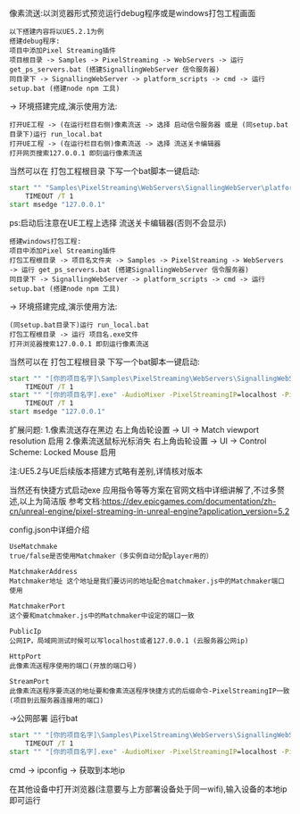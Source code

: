 像素流送:以浏览器形式预览运行debug程序或是windows打包工程画面


```
以下搭建内容将以UE5.2.1为例
搭建debug程序:
项目中添加Pixel Streaming插件
项目根目录 -> Samples -> PixelStreaming -> WebServers -> 运行 get_ps_servers.bat (搭建SignallingWebServer 信令服务器)
同目录下 -> SignallingWebServer -> platform_scripts -> cmd -> 运行 setup.bat (搭建node npm 工具)
```

-> 环境搭建完成,演示使用方法:
```
打开UE工程 -> (在运行栏目右侧)像素流送 -> 选择 启动信令服务器 或是 (同setup.bat目录下)运行 run_local.bat 
打开UE工程 -> (在运行栏目右侧)像素流送 -> 选择 流送关卡编辑器
打开网页搜索127.0.0.1 即刻运行像素流送
```

当然可以在 打包工程根目录 下写一个bat脚本一键启动:

```bat
start "" "Samples\PixelStreaming\WebServers\SignallingWebServer\platform_scripts\cmd\run_local.bat"
	TIMEOUT /T 1
start msedge "127.0.0.1"
```
ps:启动后注意在UE工程上选择 流送关卡编辑器(否则不会显示)


```
搭建windows打包工程:
项目中添加Pixel Streaming插件
打包工程根目录 -> 项目名文件夹 -> Samples -> PixelStreaming -> WebServers -> 运行 get_ps_servers.bat (搭建SignallingWebServer 信令服务器)
同目录下 -> SignallingWebServer -> platform_scripts -> cmd -> 运行 setup.bat (搭建node npm 工具)
```

-> 环境搭建完成,演示使用方法:
```
(同setup.bat目录下)运行 run_local.bat 
打包工程根目录 -> 运行 项目名.exe文件
打开浏览器搜索127.0.0.1 即刻运行像素流送
```

当然可以在 打包工程根目录 下写一个bat脚本一键启动:
```bat
start "" "[你的项目名字]\Samples\PixelStreaming\WebServers\SignallingWebServer\platform_scripts\cmd\run_local.bat"
	TIMEOUT /T 1
start "" "[你的项目名字].exe" -AudioMixer -PixelStreamingIP=localhost -PixelStreamingPort=8888 -RenderOffScreen -log
	TIMEOUT /T 1
start msedge "127.0.0.1"
```

扩展问题:
1.像素流送存在黑边
右上角齿轮设置 -> UI -> Match viewport resolution 启用
2.像素流送鼠标光标消失
右上角齿轮设置 -> UI -> Control Scheme: Locked Mouse 启用

注:UE5.2与UE后续版本搭建方式略有差别,详情核对版本

当然还有快捷方式启动exe 应用指令等等方案在官网文档中详细讲解了,不过多赘述,以上为简洁版
参考文档:https://dev.epicgames.com/documentation/zh-cn/unreal-engine/pixel-streaming-in-unreal-engine?application_version=5.2

config.json中详细介绍
```
UseMatchmake
true/false是否使用Matchmaker（多实例自动分配player用的）

MatchmakerAddress
Matchmaker地址 这个地址是我们要访问的地址配合matchmaker.js中的Matchmaker端口使用

MatchmakerPort
这个要和matchmaker.js中的Matchmaker中设定的端口一致

PublicIp
公网IP，局域网测试时候可以写localhost或者127.0.0.1 (云服务器公网ip)

HttpPort
此像素流送程序使用的端口(开放的端口号)

StreamPort
此像素流送程序要流送的地址要和像素流送程序快捷方式的后缀命令-PixelStreamingIP一致(项目到云服务器连接用的端口)
```

->公网部署
运行bat
```bat
start "" "[你的项目名字]\Samples\PixelStreaming\WebServers\SignallingWebServer\platform_scripts\cmd\run_local.bat"
	TIMEOUT /T 1
start "" "[你的项目名字].exe" -AudioMixer -PixelStreamingIP=localhost -PixelStreamingPort=8888 -RenderOffScreen -log
```

cmd -> ipconfig -> 获取到本地ip

在其他设备中打开浏览器(注意要与上方部署设备处于同一wifi),输入设备的本地ip即可运行

